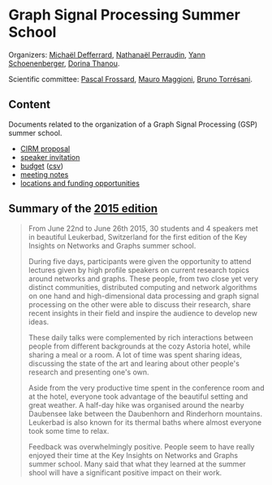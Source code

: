 # Graph Signal Processing Summer School

Organizers:
[Michaël Defferrard](https://deff.ch),
[Nathanaël Perraudin](https://perraudin.info),
[Yann Schoenenberger](https://www.linkedin.com/in/ymsch),
[Dorina Thanou](https://www.linkedin.com/in/dorina-thanou-481930b5).

Scientific committee:
[Pascal Frossard](https://www.epfl.ch/labs/lts4/people/people-current/frossard/),
[Mauro Maggioni](https://mauromaggioni.duckdns.org/),
[Bruno Torrésani](http://www.i2m.univ-amu.fr/perso/bruno.torresani/).

## Content

Documents related to the organization of a Graph Signal Processing (GSP) summer
school.

* [CIRM proposal](cirm/proposal.pdf)
* [speaker invitation](cirm/speaker_invitation.txt)
* [budget](budget.ods) ([csv](budget.csv))
* [meeting notes](meetings)
* [locations and funding opportunities](lists.md)

## Summary of the [2015 edition][king2015]

[king2015]: https://web.archive.org/web/20190524013518/https://lts2.epfl.ch/summerschool/

> From June 22nd to June 26th 2015, 30 students and 4 speakers met in beautiful Leukerbad, Switzerland for the first edition of the Key Insights on Networks and Graphs summer school.
>
> During five days, participants were given the opportunity to attend lectures given by high profile speakers on current research topics around networks and graphs. These people, from two close yet very distinct communities, distributed computing and network algorithms on one hand and high-dimensional data processing and graph signal processing on the other were able to discuss their research, share recent insights in their field and inspire the audience to develop new ideas.
>
> These daily talks were complemented by rich interactions between people from different backgrounds at the cozy Astoria hotel, while sharing a meal or a room. A lot of time was spent sharing ideas, discussing the state of the art and learing about other people's research and presenting one's own.
>
> Aside from the very productive time spent in the conference room and at the hotel, everyone took advantage of the beautiful setting and great weather. A half-day hike was organised around the nearby Daubensee lake between the Daubenhorn and Rinderhorn mountains. Leukerbad is also known for its thermal baths where almost everyone took some time to relax.
>
> Feedback was overwhelmingly positive. People seem to have really enjoyed their time at the Key Insights on Networks and Graphs summer school. Many said that what they learned at the summer shool will have a significant positive impact on their work.

